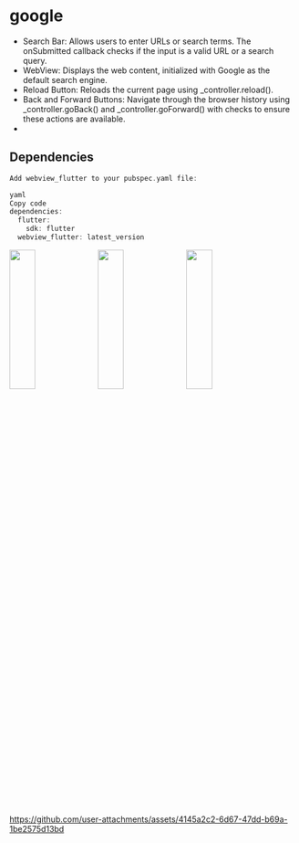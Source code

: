 # google

- Search Bar: Allows users to enter URLs or search terms. The onSubmitted callback checks if the input is a valid URL or a search query.
- WebView: Displays the web content, initialized with Google as the default search engine.
- Reload Button: Reloads the current page using _controller.reload().
- Back and Forward Buttons: Navigate through the browser history using _controller.goBack() and _controller.goForward() with checks to ensure these actions are available.
- 
## Dependencies
```dart
Add webview_flutter to your pubspec.yaml file:

yaml
Copy code
dependencies:
  flutter:
    sdk: flutter
  webview_flutter: latest_version
```

<p>
  
  <img src = "https://github.com/user-attachments/assets/ed44dbc0-078a-4046-bacc-13640eca442b" height = 25% width = 30% >
  <img src = "https://github.com/user-attachments/assets/5e4e7055-df7f-468f-ba61-498409c71b6a" height = 25% width = 30% >
  <img src = "https://github.com/user-attachments/assets/443b2146-fdc8-4ada-b0d2-13fff7247c52" height = 25% width = 30% >

</p>

https://github.com/user-attachments/assets/4145a2c2-6d67-47dd-b69a-1be2575d13bd

